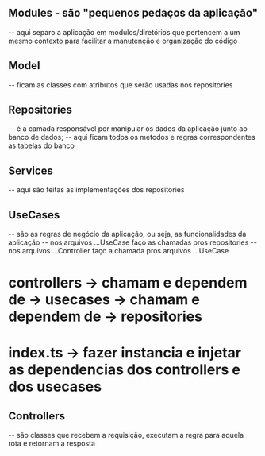 ## Modules - são "pequenos pedaços da aplicação"
  -- aqui separo a aplicação em modulos/diretórios que pertencem a um mesmo contexto para facilitar a manutenção e organização do código

## Model
  -- ficam as classes com atributos que serão usadas nos repositories

## Repositories
  -- é a camada responsável por manipular os dados da aplicação junto ao banco de dados;
  -- aqui ficam todos os metodos e regras correspondentes as tabelas do banco

## Services
  -- aqui são feitas as implementações dos repositories

## UseCases
  -- são as regras de negócio da aplicação, ou seja, as funcionalidades da aplicação
  -- nos arquivos ...UseCase faço as chamadas pros repositories
  -- nos arquivos ...Controller faço a chamada pros arquivos ...UseCase
  # controllers -> chamam e dependem de -> usecases -> chamam e dependem de -> repositories
  # index.ts -> fazer instancia e injetar as dependencias dos controllers e dos usecases

## Controllers
  -- são classes que recebem a requisição, executam a regra para aquela rota e retornam a resposta

